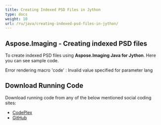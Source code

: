 ```yaml
---
title: Creating Indexed PSD Files in Jython
type: docs
weight: 10
url: /ru/java/creating-indexed-psd-files-in-jython/
---
```


## **Aspose.Imaging - Creating indexed PSD files**
To create indexed PSD files using **Aspose.Imaging Java for Jython**. Here you can see sample code.

Error rendering macro 'code' : Invalid value specified for parameter lang
## **Download Running Code**
Download running code from any of the below mentioned social coding sites:

- [CodePlex](https://archive.codeplex.com/?p=asposewordsjavajython)
- [GitHub](https://github.com/aspose-words/Aspose.Words-for-Java/releases/tag/Aspose.Words_Java_for_Jython-v1.0.0)
